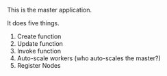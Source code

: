 This is the master application.

It does five things.

1. Create function
2. Update function
3. Invoke function
4. Auto-scale workers (who auto-scales the master?)
5. Register Nodes

